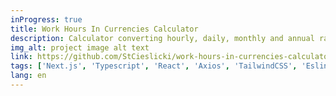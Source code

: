 ```yaml
---
inProgress: true
title: Work Hours In Currencies Calculator
description: Calculator converting hourly, daily, monthly and annual rates into currencies: PLN, USD, EUR, according to current NBP exchange rates.
img_alt: project image alt text
link: https://github.com/StCieslicki/work-hours-in-currencies-calculator
tags: ['Next.js', 'Typescript', 'React', 'Axios', 'TailwindCSS', 'Eslint', 'Vercel.com', 'Trivy']
lang: en
---
```

